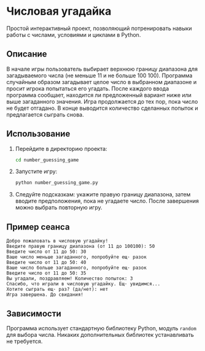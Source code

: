 # Числовая угадайка

Простой интерактивный проект, позволяющий потренировать навыки работы с числами,
условиями и циклами в Python.

## Описание

В начале игры пользователь выбирает верхнюю границу диапазона для загадываемого
числа (не меньше 11 и не больше 100 100). Программа случайным образом
загадывает целое число в выбранном диапазоне и просит игрока попытаться его
угадать. После каждого ввода программа сообщает, находится ли предложенный
вариант ниже или выше загаданного значения. Игра продолжается до тех пор, пока
число не будет отгадано. В конце выводится количество сделанных попыток и
предлагается сыграть снова.

## Использование

1. Перейдите в директорию проекта:
   ```bash
   cd number_guessing_game
   ```
2. Запустите игру:
   ```bash
   python number_guessing_game.py
   ```
3. Следуйте подсказкам: укажите правую границу диапазона, затем вводите
   предположения, пока не угадаете число. После завершения можно выбрать
   повторную игру.

## Пример сеанса

```
Добро пожаловать в числовую угадайку!
Введите правую границу диапазона (от 11 до 100100): 50
Введите число от 11 до 50: 30
Ваше число меньше загаданного, попробуйте ещ· разок
Введите число от 11 до 50: 40
Ваше число больше загаданного, попробуйте ещ· разок
Введите число от 11 до 50: 35
Вы угадали, поздравляем! Количество попыток: 3
Спасибо, что играли в числовую угадайку. Ещ· увидимся...
Хотите сыграть ещ· раз? (да/нет): нет
Игра завершена. До свидания!
```

## Зависимости

Программа использует стандартную библиотеку Python, модуль `random` для выбора
числа. Никаких дополнительных библиотек устанавливать не требуется.
